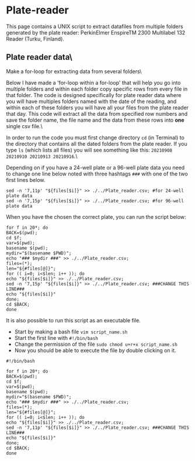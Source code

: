 # Plate-reader
This page contains a UNIX script to extract datafiles from multiple folders generated by the plate reader: PerkinElmer EnspireTM 2300 Multilabel 132 Reader (Turku, Finland).


## Plate reader data\
Make a for-loop for extracting data from several folders\

Below I have made a 'for-loop within a for-loop' that will help you go into multiple folders and within each folder copy specific rows from every file in that folder. The code is designed specifically for plate reader data where you will have multiples folders named with the date of the reading, and within each of these folders you will have all your files from the plate reader that day. This code will extract all the data from specified row numbers and save the folder name, the file name and the data from these rows into **one** single csv file.\

In order to run the code you must first change directory `cd` (in Terminal) to the directory that contains all the dated folders from the plate reader. If you type `ls` (which lists all files) you will see something like this: `20210908 20210910 20210913 20210916`.\

Depending on if you have a 24-well plate or a 96-well plate data you need to change one line below noted with three hashtags `###` with one of the two first lines below.

```
sed -n '7,11p' "${files[$i]}" >> ./../Plate_reader.csv; #for 24-well plate data
sed -n '7,15p' "${files[$i]}" >> ./../Plate_reader.csv; #for 96-well plate data
```

When you have the chosen the correct plate, you can run the script below:
```
for f in 20*; do
BACK=$(pwd);
cd $f;
var=$(pwd);
basename $(pwd);
mydir="$(basename $PWD)";
echo "### $mydir ###" >> ./../Plate_reader.csv;
files=(*);
len="${#files[@]}";
for (( i=0; i<$len; i++ )); do
echo "${files[$i]}" >> ./../Plate_reader.csv;
sed -n '7,15p' "${files[$i]}" >> ./../Plate_reader.csv; ###CHANGE THIS LINE###
echo "${files[$i]}"
done;
cd $BACK; 
done
```

It is also possible to run this script as an executable file.

- Start by making a bash file `vim script_name.sh`
- Start the first line with `#!/bin/bash`
- Change the permission of the file `sudo chmod u+r+x script_name.sh`
- Now you should be able to execute the file by double clicking on it.

```
#!/bin/bash

for f in 20*; do
BACK=$(pwd);
cd $f;
var=$(pwd);
basename $(pwd);
mydir="$(basename $PWD)";
echo "### $mydir ###" >> ./../Plate_reader.csv;
files=(*);
len="${#files[@]}";
for (( i=0; i<$len; i++ )); do
echo "${files[$i]}" >> ./../Plate_reader.csv;
sed -n '7,11p' "${files[$i]}" >> ./../Plate_reader.csv; ###CHANGE THIS LINE###
echo "${files[$i]}"
done;
cd $BACK;
done
```
